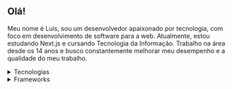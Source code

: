 ## Olá!

Meu nome é Luís, sou um desenvolvedor apaixonado por tecnologia, com foco em desenvolvimento de software para a web. Atualmente, estou estudando Next.js e cursando Tecnologia da Informação. Trabalho na área desde os 14 anos e busco constantemente melhorar meu desempenho e a qualidade do meu trabalho.

<details>
    <summary>Tecnologias</summary>
    <p>PHP, HTML5, CSS3, JavaScript, NodeJS, TypeScript, MongoDB & MySQL</p>
</details>

<details>
    <summary>Frameworks</summary>
    <p>ReactJS & NextJS</p>
</details>
